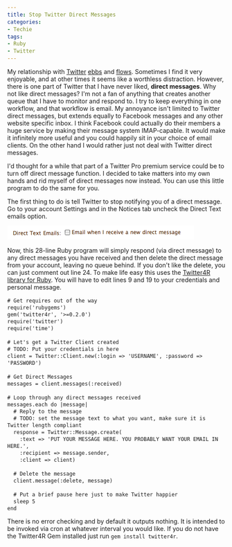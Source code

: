 ```yaml
---
title: Stop Twitter Direct Messages
categories:
- Techie
tags:
- Ruby
- Twitter
---
```


My relationship with [Twitter](http://twitter.com/) [ebbs](/thingelstad/buh-bye-twitter) and [flows](/thingelstad/hello-again-twitter). Sometimes I find it very enjoyable, and at other times it seems like a worthless distraction. However, there is one part of Twitter that I have never liked, **direct messages**.
Why not like direct messages? I'm not a fan of anything that creates another queue that I have to monitor and respond to. I try to keep everything in one workflow, and that workflow is email. My annoyance isn't limited to Twitter direct messages, but extends equally to Facebook messages and any other website specific inbox. I think Facebook could actually do their members a huge service by making their message system IMAP-capable. It would make it infinitely more useful and you could happily sit in your choice of email clients. On the other hand I would rather just not deal with Twitter direct messages.

I'd thought for a while that part of a Twitter Pro premium service could be to turn off direct message function. I decided to take matters into my own hands and rid myself of direct messages now instead. You can use this little program to do the same for you.

The first thing to do is tell Twitter to stop notifying you of a direct message. Go to your account Settings and in the Notices tab uncheck the Direct Text emails option.

![direct-text-email-setting.png](/assets/posts/2008/direct-text-email-setting.png)

Now, this 28-line Ruby program will simply respond (via direct message) to any direct messages you have received and then delete the direct message from your account, leaving no queue behind. If you don't like the delete, you can just comment out line 24. To make life easy this uses the [Twitter4R library for Ruby](http://twitter4r.rubyforge.org/). You will have to edit lines 9 and 19 to your credentials and personal message.



    
    
    # Get requires out of the way
    require('rubygems')
    gem('twitter4r', '>=0.2.0')
    require('twitter')
    require('time')
    
    # Let's get a Twitter Client created
    # TODO: Put your credentials in here
    client = Twitter::Client.new(:login => 'USERNAME', :password => 'PASSWORD')
    
    # Get Direct Messages
    messages = client.messages(:received)
    
    # Loop through any direct messages received
    messages.each do |message|
      # Reply to the message
      # TODO: set the message text to what you want, make sure it is Twitter length compliant
      response = Twitter::Message.create(
        :text => 'PUT YOUR MESSAGE HERE. YOU PROBABLY WANT YOUR EMAIL IN HERE.',
        :recipient => message.sender,
        :client => client)
    
      # Delete the message
      client.message(:delete, message)
    
      # Put a brief pause here just to make Twitter happier
      sleep 5
    end
    

There is no error checking and by default it outputs nothing. It is intended to be invoked via cron at whatever interval you would like. If you do not have the Twitter4R Gem installed just run `gem install twitter4r`.

